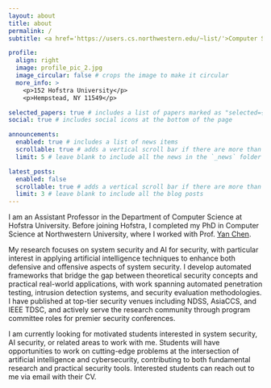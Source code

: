```yaml
---
layout: about
title: about
permalink: /
subtitle: <a href='https://users.cs.northwestern.edu/~list/'>Computer Science Department, Hofstra University</a>

profile:
  align: right
  image: profile_pic_2.jpg
  image_circular: false # crops the image to make it circular
  more_info: >
    <p>152 Hofstra University</p>
    <p>Hempstead, NY 11549</p>

selected_papers: true # includes a list of papers marked as "selected={true}"
social: true # includes social icons at the bottom of the page

announcements:
  enabled: true # includes a list of news items
  scrollable: true # adds a vertical scroll bar if there are more than 3 news items
  limit: 5 # leave blank to include all the news in the `_news` folder

latest_posts:
  enabled: false
  scrollable: true # adds a vertical scroll bar if there are more than 3 new posts items
  limit: 3 # leave blank to include all the blog posts
---
```


I am an Assistant Professor in the Department of Computer Science at Hofstra University. Before joining Hofstra, I completed my PhD in Computer Science at Northwestern University, where I worked with Prof. [Yan Chen](https://users.cs.northwestern.edu/~ychen/).

My research focuses on system security and AI for security, with particular interest in applying artificial intelligence techniques to enhance both defensive and offensive aspects of system security. I develop automated frameworks that bridge the gap between theoretical security concepts and practical real-world applications, with work spanning automated penetration testing, intrusion detection systems, and security evaluation methodologies. I have published at top-tier security venues including NDSS, AsiaCCS, and IEEE TDSC, and actively serve the research community through program committee roles for premier security conferences.

I am currently looking for motivated students interested in system security, AI security, or related areas to work with me. Students will have opportunities to work on cutting-edge problems at the intersection of artificial intelligence and cybersecurity, contributing to both fundamental research and practical security tools. Interested students can reach out to me via email with their CV.